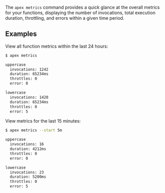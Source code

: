 
The `apex metrics` command provides a quick glance at the overall metrics for your functions, displaying the number of invocations, total execution duration, throttling, and errors within a given time period.

## Examples

View all function metrics within the last 24 hours:

```sh
$ apex metrics

uppercase
  invocations: 1242
  duration: 65234ms
  throttles: 0
  error: 0

lowercase
  invocations: 1420
  duration: 65234ms
  throttles: 0
  error: 5

```

View metrics for the last 15 minutes:

```sh
$ apex metrics --start 5m

uppercase
  invocations: 16
  duration: 4212ms
  throttles: 0
  error: 0

lowercase
  invocations: 23
  duration: 5200ms
  throttles: 0
  error: 5

```
